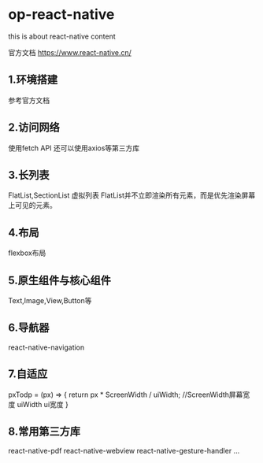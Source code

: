 # op-react-native
this is about react-native content

官方文档
https://www.react-native.cn/
## 1.环境搭建
参考官方文档

## 2.访问网络
使用fetch API
还可以使用axios等第三方库

## 3.长列表
FlatList,SectionList
虚拟列表
FlatList并不立即渲染所有元素，而是优先渲染屏幕上可见的元素。

## 4.布局
flexbox布局

## 5.原生组件与核心组件
Text,Image,View,Button等

## 6.导航器
react-native-navigation

## 7.自适应
pxTodp = (px) => {
    return px * ScreenWidth / uiWidth;   //ScreenWidth屏幕宽度 uiWidth ui宽度
}

## 8.常用第三方库
react-native-pdf
react-native-webview
react-native-gesture-handler
...

